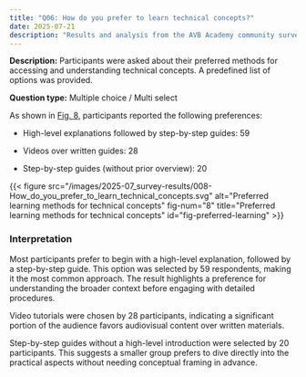 ```yaml
---
title: "Q06: How do you prefer to learn technical concepts?"
date: 2025-07-21
description: "Results and analysis from the AVB Academy community survey 2025"
---
```


**Description:** Participants were asked about their preferred methods for accessing and understanding technical concepts. A predefined list of options was provided.

**Question type:** Multiple choice / Multi select

<div class="text-image-container">
  <div class="text">

As shown in [Fig. 8](#fig-preferred-learning), participants reported the following preferences:

- High-level explanations followed by step-by-step guides: 59  
- Videos over written guides: 28  
- Step-by-step guides (without prior overview): 20  

  </div>
  <div class="image">

{{< figure src="/images/2025-07_survey-results/008-How_do_you_prefer_to_learn_technical_concepts.svg" alt="Preferred learning methods for technical concepts" fig-num="8" title="Preferred learning methods for technical concepts" id="fig-preferred-learning" >}}

  </div>
</div>

### Interpretation

Most participants prefer to begin with a high-level explanation, followed by a step-by-step guide. This option was selected by 59 respondents, making it the most common approach. The result highlights a preference for understanding the broader context before engaging with detailed procedures.

Video tutorials were chosen by 28 participants, indicating a significant portion of the audience favors audiovisual content over written materials.

Step-by-step guides without a high-level introduction were selected by 20 participants. This suggests a smaller group prefers to dive directly into the practical aspects without needing conceptual framing in advance.
